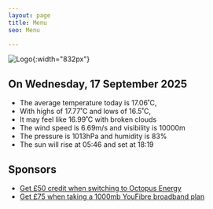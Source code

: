 ```yaml
---
layout: page
title: Menu
seo: Menu

---
```


![Logo](/images/logo.jpg){:width="832px"}

<!-- weather_marker starts -->
## On Wednesday, 17 September 2025

- The average temperature today is 17.06˚C,
- With highs of 17.77˚C and lows of 16.5˚C,
- It may feel like 16.99˚C with broken clouds
- The wind speed is 6.69m/s and visibility is 10000m
- The pressure is 1013hPa and humidity is 83%
- The sun will rise at 05:46 and set at 18:19

<!-- weather_marker ends -->

## Sponsors

- [Get £50 credit when switching to Octopus Energy](https://bit.ly/3oD1nnS)
- [Get £75 when taking a 1000mb YouFibre broadband plan](https://aklam.io/91zWhU?)
